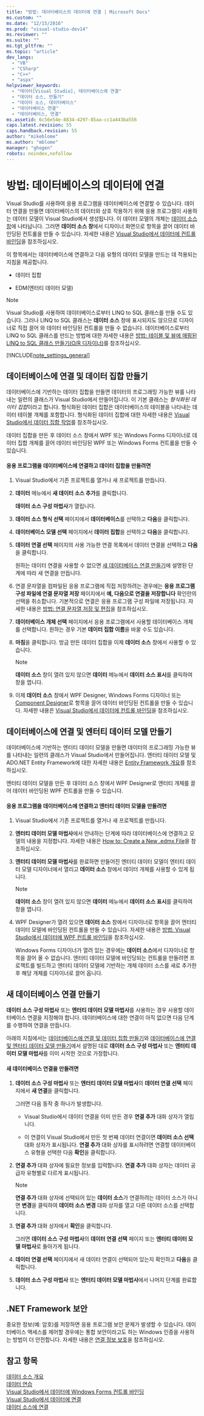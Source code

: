 ```yaml
---
title: "방법: 데이터베이스의 데이터에 연결 | Microsoft Docs"
ms.custom: ""
ms.date: "12/15/2016"
ms.prod: "visual-studio-dev14"
ms.reviewer: ""
ms.suite: ""
ms.tgt_pltfrm: ""
ms.topic: "article"
dev_langs: 
  - "VB"
  - "CSharp"
  - "C++"
  - "aspx"
helpviewer_keywords: 
  - "데이터[Visual Studio], 데이터베이스에 연결"
  - "데이터 소스, 만들기"
  - "데이터 소스, 데이터베이스"
  - "데이터베이스 연결"
  - "데이터베이스, 연결"
ms.assetid: 6c56e54e-8834-4297-85aa-cc1a443ba556
caps.latest.revision: 55
caps.handback.revision: 55
author: "mikeblome"
ms.author: "mblome"
manager: "ghogen"
robots: noindex,nofollow
---
```

# 방법: 데이터베이스의 데이터에 연결
Visual Studio를 사용하여 응용 프로그램을 데이터베이스에 연결할 수 있습니다.  데이터 연결을 만들면 데이터베이스의 데이터와 상호 작용하기 위해 응용 프로그램이 사용하는 데이터 모델이 Visual Studio에서 생성됩니다.  이 데이터 모델의 개체는 [데이터 소스 창](../Topic/Data%20Sources%20Window.md)에 나타납니다.  그러면 **데이터 소스 창**에서 디자이너 화면으로 항목을 끌어 데이터 바인딩된 컨트롤을 만들 수 있습니다.  자세한 내용은 [Visual Studio에서 데이터에 컨트롤 바인딩](../data-tools/bind-controls-to-data-in-visual-studio.md)을 참조하십시오.  
  
 이 항목에서는 데이터베이스에 연결하고 다음 유형의 데이터 모델을 만드는 데 적용되는 지침을 제공합니다.  
  
-   데이터 집합  
  
-   EDM\(엔터티 데이터 모델\)  
  
> [!NOTE]
>  Visual Studio를 사용하여 데이터베이스로부터 LINQ to SQL 클래스를 만들 수도 있습니다.  그러나 LINQ to SQL 클래스는 **데이터 소스** 창에 표시되지도 않으므로 디자이너로 직접 끌어 와 데이터 바인딩된 컨트롤을 만들 수 없습니다.  데이터베이스로부터 LINQ to SQL 클래스를 만드는 방법에 대한 자세한 내용은 [방법: 테이블 및 뷰에 매핑된 LINQ to SQL 클래스 만들기\(O\/R 디자이너\)](../Topic/How%20to:%20Create%20LINQ%20to%20SQL%20classes%20mapped%20to%20tables%20and%20views%20\(O-R%20Designer\).md)를 참조하십시오.  
  
 [!INCLUDE[note_settings_general](../data-tools/includes/note_settings_general_md.md)]  
  
##  <a name="dataset"></a> 데이터베이스에 연결 및 데이터 집합 만들기  
 데이터베이스에 기반하는 데이터 집합을 만들면 데이터의 프로그래밍 가능한 뷰를 나타내는 일련의 클래스가 Visual Studio에서 만들어집니다.  이 기본 클래스는 *형식화된 데이터 집합*이라고 합니다.  형식화된 데이터 집합은 데이터베이스의 테이블을 나타내는 데이터 테이블 개체를 포함합니다.  형식화된 데이터 집합에 대한 자세한 내용은 [Visual Studio에서 데이터 집합 작업](../data-tools/dataset-tools-in-visual-studio.md)를 참조하십시오.  
  
 데이터 집합을 만든 후 데이터 소스 창에서 WPF 또는 Windows Forms 디자이너로 데이터 집합 개체를 끌어 데이터 바인딩된 WPF 또는 Windows Forms 컨트롤을 만들 수 있습니다.  
  
#### 응용 프로그램을 데이터베이스에 연결하고 데이터 집합을 만들려면  
  
1.  Visual Studio에서 기존 프로젝트를 열거나 새 프로젝트를 만듭니다.  
  
2.  **데이터** 메뉴에서 **새 데이터 소스 추가**를 클릭합니다.  
  
     **데이터 소스 구성 마법사**가 열립니다.  
  
3.  **데이터 소스 형식 선택** 페이지에서 **데이터베이스**를 선택하고 **다음**을 클릭합니다.  
  
4.  **데이터베이스 모델 선택** 페이지에서 **데이터 집합**을 선택하고 **다음**을 클릭합니다.  
  
5.  **데이터 연결 선택** 페이지의 사용 가능한 연결 목록에서 데이터 연결을 선택하고 **다음**을 클릭합니다.  
  
     원하는 데이터 연결을 사용할 수 없으면 [새 데이터베이스 연결 만들기](#CreatingDataConnection)에 설명된 단계에 따라 새 연결을 만듭니다.  
  
6.  연결 문자열을 컴파일된 응용 프로그램에 직접 저장하려는 경우에는 **응용 프로그램 구성 파일에 연결 문자열 저장** 페이지에서 **예, 다음으로 연결을 저장합니다** 확인란의 선택을 취소합니다.  기본적으로 연결은 응용 프로그램 구성 파일에 저장됩니다.  자세한 내용은 [방법: 연결 문자열 저장 및 편집](../Topic/How%20to:%20Save%20and%20Edit%20Connection%20Strings.md)을 참조하십시오.  
  
7.  **데이터베이스 개체 선택** 페이지에서 응용 프로그램에서 사용할 데이터베이스 개체를 선택합니다.  원하는 경우 기본 **데이터 집합 이름**을 바꿀 수도 있습니다.  
  
8.  **마침**을 클릭합니다.  방금 만든 데이터 집합을 이제 **데이터 소스** 창에서 사용할 수 있습니다.  
  
    > [!NOTE]
    >  **데이터 소스** 창이 열려 있지 않으면 **데이터** 메뉴에서 **데이터 소스 표시**를 클릭하여 창을 엽니다.  
  
9. 이제 **데이터 소스** 창에서 WPF Designer, Windows Forms 디자이너 또는 [Component Designer](../Topic/Component%20Designer.md)로 항목을 끌어 데이터 바인딩된 컨트롤을 만들 수 있습니다.  자세한 내용은 [Visual Studio에서 데이터에 컨트롤 바인딩](../data-tools/bind-controls-to-data-in-visual-studio.md)을 참조하십시오.  
  
##  <a name="edm"></a> 데이터베이스에 연결 및 엔터티 데이터 모델 만들기  
 데이터베이스에 기반하는 엔터티 데이터 모델을 만들면 데이터의 프로그래밍 가능한 뷰를 나타내는 일련의 클래스가 Visual Studio에서 만들어집니다.  엔터티 데이터 모델 및 ADO.NET Entity Framework에 대한 자세한 내용은 [Entity Framework 개요](../Topic/Entity%20Framework%20Overview.md)를 참조하십시오.  
  
 엔터티 데이터 모델을 만든 후 데이터 소스 창에서 WPF Designer로 엔터티 개체를 끌어 데이터 바인딩된 WPF 컨트롤을 만들 수 있습니다.  
  
#### 응용 프로그램을 데이터베이스에 연결하고 엔터티 데이터 모델을 만들려면  
  
1.  Visual Studio에서 기존 프로젝트를 열거나 새 프로젝트를 만듭니다.  
  
2.  **엔터티 데이터 모델 마법사**에서 안내하는 단계에 따라 데이터베이스에 연결하고 모델의 내용을 지정합니다.  자세한 내용은 [How to: Create a New .edmx File](http://msdn.microsoft.com/ko-kr/beb8189e-e51c-4051-839c-9902c224abf2)을 참조하십시오.  
  
3.  **엔터티 데이터 모델 마법사**를 완료하면 만들어진 엔터티 데이터 모델이 엔터티 데이터 모델 디자이너에서 열리고 **데이터 소스** 창에서 데이터 개체를 사용할 수 있게 됩니다.  
  
    > [!NOTE]
    >  **데이터 소스** 창이 열려 있지 않으면 **데이터** 메뉴에서 **데이터 소스 표시**를 클릭하여 창을 엽니다.  
  
4.  WPF Designer가 열려 있으면 **데이터 소스** 창에서 디자이너로 항목을 끌어 엔터티 데이터 모델에 바인딩된 컨트롤을 만들 수 있습니다.  자세한 내용은 [방법: Visual Studio에서 데이터에 WPF 컨트롤 바인딩](../data-tools/bind-wpf-controls-to-data-in-visual-studio2.md)을 참조하십시오.  
  
     Windows Forms 디자이너가 열려 있는 경우에는 **데이터 소스**에서 디자이너로 항목을 끌어 올 수 없습니다.  엔터티 데이터 모델에 바인딩되는 컨트롤을 만들려면 프로젝트를 빌드하고 엔터티 데이터 모델에 기반하는 개체 데이터 소스를 새로 추가한 후 해당 개체를 디자이너로 끌어 옵니다.  
  
##  <a name="CreatingDataConnection"></a> 새 데이터베이스 연결 만들기  
 **데이터 소스 구성 마법사** 또는 **엔터티 데이터 모델 마법사**를 사용하는 경우 사용할 데이터베이스 연결을 지정해야 합니다.  데이터베이스에 대한 연결이 아직 없으면 다음 단계를 수행하여 연결을 만듭니다.  
  
 아래의 지침에서는 [데이터베이스에 연결 및 데이터 집합 만들기](#dataset)와 [데이터베이스에 연결 및 엔터티 데이터 모델 만들기](#edm)에서 설명된 대로 **데이터 소스 구성 마법사** 또는 **엔터티 데이터 모델 마법사**를 이미 시작한 것으로 가정합니다.  
  
#### 새 데이터베이스 연결을 만들려면  
  
1.  **데이터 소스 구성 마법사** 또는 **엔터티 데이터 모델 마법사**의 **데이터 연결 선택** 페이지에서 **새 연결**을 클릭합니다.  
  
     그러면 다음 동작 중 하나가 발생합니다.  
  
    -   Visual Studio에서 데이터 연결을 이미 만든 경우 **연결 추가** 대화 상자가 열립니다.  
  
    -   이 연결이 Visual Studio에서 만든 첫 번째 데이터 연결이면 **데이터 소스 선택** 대화 상자가 표시됩니다.  **연결 추가** 대화 상자를 표시하려면 연결할 데이터베이스 유형을 선택한 다음 **확인**을 클릭합니다.  
  
2.  **연결 추가** 대화 상자에 필요한 정보를 입력합니다.  **연결 추가** 대화 상자는 데이터 공급자 유형별로 다르게 표시됩니다.  
  
    > [!NOTE]
    >  **연결 추가** 대화 상자에 선택되어 있는 **데이터 소스**가 연결하려는 데이터 소스가 아니면 **변경**을 클릭하여 **데이터 소스 변경** 대화 상자를 열고 다른 데이터 소스를 선택합니다.  
  
3.  **연결 추가** 대화 상자에서 **확인**을 클릭합니다.  
  
     그러면 **데이터 소스 구성 마법사**의 **데이터 연결 선택** 페이지 또는 **엔터티 데이터 모델 마법사**로 돌아가게 됩니다.  
  
4.  **데이터 연결 선택** 페이지에서 새 데이터 연결이 선택되어 있는지 확인하고 **다음**을 클릭합니다.  
  
5.  **데이터 소스 구성 마법사** 또는 **엔터티 데이터 모델 마법사**에서 나머지 단계를 완료합니다.  
  
## .NET Framework 보안  
 중요한 정보\(예: 암호\)를 저장하면 응용 프로그램 보안 문제가 발생할 수 있습니다.  데이터베이스 액세스를 제어할 경우에는 통합 보안이라고도 하는 Windows 인증을 사용하는 방법이 더 안전합니다.  자세한 내용은 [연결 정보 보호](../Topic/Protecting%20Connection%20Information.md)을 참조하십시오.  
  
## 참고 항목  
 [데이터 소스 개요](../data-tools/add-new-data-sources.md)   
 [데이터 연습](../Topic/Data%20Walkthroughs.md)   
 [Visual Studio에서 데이터에 Windows Forms 컨트롤 바인딩](../data-tools/bind-windows-forms-controls-to-data-in-visual-studio.md)   
 [Visual Studio에서 데이터에 연결](../data-tools/connecting-to-data-in-visual-studio.md)   
 [데이터 소스에 연결](../Topic/Connecting%20to%20a%20Data%20Source%20in%20ADO.NET.md)